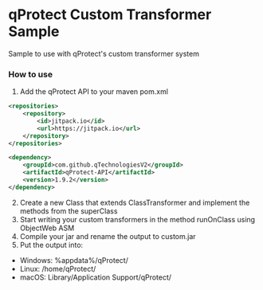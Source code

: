 
# qProtect Custom Transformer Sample
Sample to use with qProtect's custom transformer system

### How to use
 
 1.  Add the qProtect API to your maven pom.xml
```xml
<repositories>
    <repository>
        <id>jitpack.io</id>
        <url>https://jitpack.io</url>
    </repository>
</repositories>

<dependency>
    <groupId>com.github.qTechnologiesV2</groupId>
    <artifactId>qProtect-API</artifactId>
    <version>1.9.2</version>
</dependency>
```
2. Create a new Class that extends ClassTransformer and implement the methods from the superClass
3. Start writing your custom transformers in the method runOnClass using ObjectWeb ASM
4. Compile your jar and rename the output to custom.jar
5. Put the output into:
- Windows: %appdata%/qProtect/
- Linux: /home/qProtect/
- macOS: Library/Application Support/qProtect/

